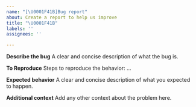 ```yaml
---
name: "[\U0001F41B]Bug report"
about: Create a report to help us improve
title: "\U0001F41B"
labels: ''
assignees: ''

---
```


**Describe the bug**
A clear and concise description of what the bug is.

**To Reproduce**
Steps to reproduce the behavior:
...

**Expected behavior**
A clear and concise description of what you expected to happen.

**Additional context**
Add any other context about the problem here.
